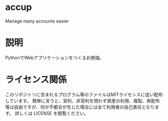 # accup
Manage many accounts easier

# 説明
PythonでWebアプリケーションをつくるお勉強。

# ライセンス関係
このリポジトリに含まれるプログラム等のファイルはMITライセンスに従い配布しています。
簡単に言うと、営利、非営利を問わず資産の利用、複製、再配布等は自由ですが、何か不都合が生じた場合には全て利用者の自己責任となります。
詳しくは LICENSE を御覧ください。

